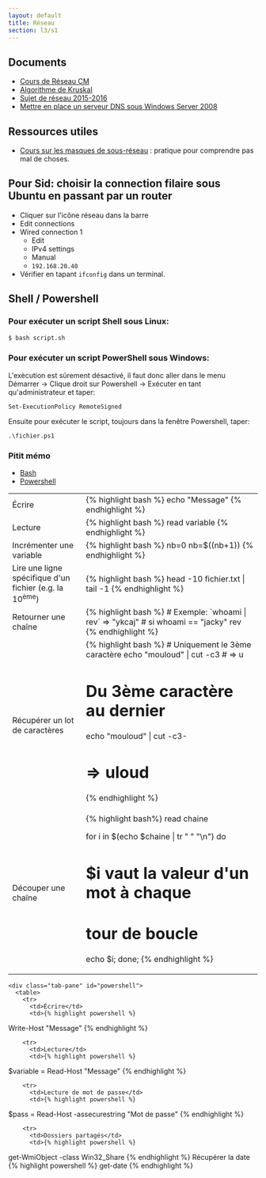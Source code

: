 ```yaml
---
layout: default
title: Réseau
section: l3/s1
---
```


## Documents

* [Cours de Réseau CM](cours.html)
* [Algorithme de Kruskal](algo.html)
* [Sujet de réseau 2015-2016](https://drive.google.com/uc?export=download&id=0B1b6pH21vC4eTlRhY0FBQXh3RkE)
* [Mettre en place un serveur DNS sous Windows Server 2008](dns.html)

## Ressources utiles

* [Cours sur les masques de sous-réseau](http://www.lalitte.com/index.php/Les_masques_de_sous-r%C3%A9seau) : pratique pour comprendre pas mal de choses.

## Pour Sid: choisir la connection filaire sous Ubuntu en passant par un router

* Cliquer sur l'icône réseau dans la barre
* Edit connections
* Wired connection 1
  - Edit
  - IPv4 settings
  - Manual
  - `192.168.20.40`
* Vérifier en tapant `ifconfig` dans un terminal.

## Shell / Powershell

### Pour exécuter un script Shell sous Linux:

~~~bash
$ bash script.sh
~~~

### Pour exécuter un script PowerShell sous Windows:

L'exècution est sûrement désactivé, il faut donc aller dans le menu Démarrer -> Clique droit sur Powershell -> Exécuter en tant qu'administrateur et taper:

~~~
Set-ExecutionPolicy RemoteSigned
~~~

Ensuite pour exécuter le script, toujours dans la fenêtre Powershell, taper:

~~~
.\fichier.ps1
~~~

### Pitit mémo

<div id="memo">

  <ul class="nav-tabs">
    <li class="active"><a href="#bash">Bash</a></li>
    <li><a href="#powershell">Powershell</a></li>
  </ul>

  <div class="tab-content">
    <div class="tab-pane active" id="bash">
      <table>
        <tr>
          <td>Écrire</td>
          <td>{% highlight bash %}
echo "Message"
{% endhighlight %}</td>
        </tr>
        <tr>
          <td>Lecture</td>
          <td>{% highlight bash %}
read variable
{% endhighlight %}</td>
        </tr>
        <tr>
          <td>Incrémenter une variable</td>
          <td>{% highlight bash %}
nb=0
nb=$((nb+1))
{% endhighlight %}</td>
        </tr>
        <tr>
          <td>Lire une ligne spécifique d'un<br> fichier (e.g. la 10<sup>ème</sup>)</td>
          <td>{% highlight bash %}
head -10 fichier.txt | tail -1
{% endhighlight %}</td>
        </tr>
        <tr>
          <td>Retourner une chaîne</td>
          <td>{% highlight bash %}
# Exemple: `whoami | rev` => "ykcaj"
# si whoami == "jacky"
rev
{% endhighlight %}</td>
        </tr>
        <tr>
          <td>Récupérer un lot de caractères</td>
          <td>{% highlight bash %}
# Uniquement le 3ème caractère
echo "mouloud" | cut -c3
# => u

# Du 3ème caractère au dernier
echo "mouloud" | cut -c3-
# => uloud
{% endhighlight %}</td>
        </tr>
        <tr>
          <td>Découper une chaîne</td>
          <td>{% highlight bash%}
read chaine

for i in $(echo $chaine | tr " " "\n")
do
  # $i vaut la valeur d'un mot à chaque
  # tour de boucle
  echo $i;
done;
{% endhighlight %}</td>
        </tr>
      </table>
    </div>

    <div class="tab-pane" id="powershell">
      <table>
        <tr>
          <td>Écrire</td>
          <td>{% highlight powershell %}
Write-Host "Message"
{% endhighlight %}</td>
        </tr>

        <tr>
          <td>Lecture</td>
          <td>{% highlight powershell %}
$variable = Read-Host "Message"
{% endhighlight %}</td>
        </tr>

        <tr>
          <td>Lecture de mot de passe</td>
          <td>{% highlight powershell %}
$pass = Read-Host -assecurestring "Mot de passe"
{% endhighlight %}</td>
        </tr>

        <tr>
          <td>Dossiers partagés</td>
          <td>{% highlight powershell %}
get-WmiObject -class Win32_Share
{% endhighlight %}</td>
        </tr>
        <tr>
          <td>Récupérer la date</td>
          <td>{% highlight powershell %}
get-date
{% endhighlight %}</td>
        </tr>
      </table>
    </div>
  </div>
</div>
